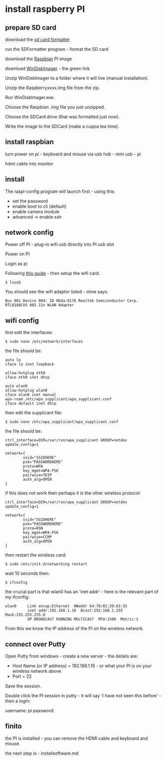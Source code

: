 # install raspberry PI

## prepare SD card

download the [sd card formatter](https://www.sdcard.org/downloads/formatter_4/eula_windows/)

run the SDFormatter program - format the SD card

download the [Raspbian](http://downloads.raspberrypi.org/) PI image

download [WinDiskImager](http://sourceforge.net/projects/win32diskimager/) - the green link

Unzip WinDiskImager to a folder where it will live (manual installation).

Unzip the Raspberryxxxx.img file from the zip.

Run WinDiskImager.exe.
 
Choose the Raspbian .img file you just unzipped.

Choose the SDCard drive (that was formatted just now).

Write the image to the SDCard (make a cuppa tea time).

## install raspbian

turn power on pi - keyboard and mouse via usb hub - mini usb - pi

hdmi cable into monitor

## install

The raspi-config program will launch first - using this:

 * set the password
 * enable boot to cli (default)
 * enable camera module
 * advanced -> enable ssh	

## network config

Power off PI - plug-in wifi usb directly into PI usb slot

Power on PI

Login as pi

Following [this guide](http://databoyz.wordpress.com/tag/how-to-setup-network-and-wpa_supplicant-conf-file-on-raspberry-pi/) - then setup the wifi card.

```
$ lsusb
```

You should see the wifi adaptor listed - mine says:

```
Bus 001 Device 004: ID 0bda:8176 Realtek Semiconductor Corp. RTL8188CUS 802.11n WLAN Adapter
```

## wifi config

first edit the interfaces:

```
$ sudo nano /etc/network/interfaces
```

the file should be:

```
auto lo
iface lo inet loopback

allow-hotplug eth0
iface eth0 inet dhcp

auto wlan0
allow-hotplug wlan0
iface wlan0 inet manual
wpa-roam /etc/wpa_supplicant/wpa_supplicant.conf
iface default inet dhcp
```

then edit the supplicant file:

```
$ sudo nano /etc/wpa_supplicant/wpa_supplicant.conf
```

the file should be:

```
ctrl_interface=DIR=/var/run/wpa_supplicant GROUP=netdev
update_config=1

network={
        ssid="SSIDHERE"
        psk="PASSWORDHERE"
        proto=WPA
        key_mgmt=WPA-PSK
        pairwise=TKIP
        auth_alg=OPEN
}
```

if this does not work then perhaps it is the other wireless protocol:

```
ctrl_interface=DIR=/var/run/wpa_supplicant GROUP=netdev
update_config=1

network={
        ssid="SSIDHERE"
        psk="PASSWORDHERE"
        proto=RSN
        key_mgmt=WPA-PSK
        pairwise=CCMP
        auth_alg=OPEN
}
```

then restart the wireless card:

```
$ sudo /etc/init.d/networking restart
```

wait 10 seconds then:

```
$ ifconfig
```

the crucial part is that wlan0 has an 'inet addr' - here is the relevant part of my ifconfig:

```
wlan0     Link encap:Ethernet  HWaddr 64:70:02:29:63:35
          inet addr:192.168.1.16  Bcast:192.168.1.255  Mask:255.255.255.0
          UP BROADCAST RUNNING MULTICAST  MTU:1500  Metric:1
```

From this we know the IP address of the PI on the wireless network.

## connect over Putty

Open Putty from windows - create a new server - the details are:

 * Host Name (or IP address) = 192.168.1.16 - or what your PI is on your wireless network above
 * Port = 22

Save the session.

Double click the PI session in putty - it will say 'I have not seen this before' - then a login:

username: pi
password: <thepassword you set when you installed the pi>

## finito

the PI is installed - you can remove the HDMI cable and keyboard and mouse.

the next step is - installsoftware.md

